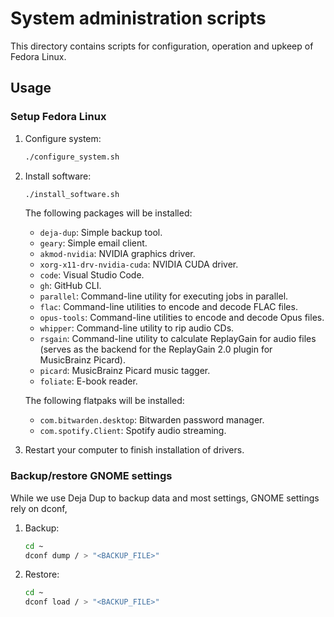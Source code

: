 # System administration scripts

This directory contains scripts for configuration, operation and upkeep of Fedora Linux.

## Usage

### Setup Fedora Linux

1. Configure system:

    ```bash
    ./configure_system.sh
    ```

1. Install software:

    ```bash
    ./install_software.sh
    ```

    The following packages will be installed:

    - `deja-dup`: Simple backup tool.
    - `geary`: Simple email client.
    - `akmod-nvidia`: NVIDIA graphics driver.
    - `xorg-x11-drv-nvidia-cuda`: NVIDIA CUDA driver.
    - `code`: Visual Studio Code.
    - `gh`: GitHub CLI.
    - `parallel`: Command-line utility for executing jobs in parallel.
    - `flac`: Command-line utilities to encode and decode FLAC files.
    - `opus-tools`: Command-line utilities to encode and decode Opus files.
    - `whipper`: Command-line utility to rip audio CDs.
    - `rsgain`: Command-line utility to calculate ReplayGain for audio files (serves as the backend for the ReplayGain 2.0 plugin for MusicBrainz Picard).
    - `picard`: MusicBrainz Picard music tagger.
    - `foliate`: E-book reader.

    The following flatpaks will be installed:

    - `com.bitwarden.desktop`: Bitwarden password manager.
    - `com.spotify.Client`: Spotify audio streaming.

1. Restart your computer to finish installation of drivers.

### Backup/restore GNOME settings

While we use Deja Dup to backup data and most settings, GNOME settings rely on dconf,

1. Backup:

    ```bash
    cd ~
    dconf dump / > "<BACKUP_FILE>"
    ```

2. Restore:

    ```bash
    cd ~
    dconf load / > "<BACKUP_FILE>"
    ```

